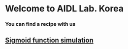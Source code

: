 # Welcome to AIDL Lab. Korea
### You can find a recipe with us


## [Sigmoid function simulation](sigmoid.html)
